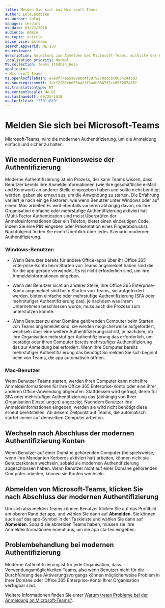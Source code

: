 ```yaml
---
title: Melden Sie sich bei Microsoft-Teams
author: LolaJacobsen
ms.author: lolaj
manager: serdars
ms.date: 03/23/2018
audience: Admin
ms.topic: article
ms.service: msteams
search.appverid: MET150
ms.reviewer: ''
description: Anleitung zum Anmelden bei Microsoft-Teams, mithilfe der modernen Authentifizierung.
localization_priority: Normal
MS.collection: Teams_ITAdmin_Help
appliesto:
- Microsoft Teams
ms.openlocfilehash: e7e0f77ee5a98a8c4f28798709dcbc063424ec03
ms.sourcegitcommit: 9acf2f80cbd55ba2ff6aab034757cc053287485f
ms.translationtype: MT
ms.contentlocale: de-DE
ms.lasthandoff: 09/25/2018
ms.locfileid: "25011889"
---
```

<a name="sign-in-to-microsoft-teams"></a>Melden Sie sich bei Microsoft-Teams
==========================

Microsoft-Teams, wird die modernen Authentifizierung, um die Anmeldung einfach und sicher zu halten.

## <a name="how-modern-authentication-works"></a>Wie modernen Funktionsweise der Authentifizierung

Moderne Authentifizierung ist ein Prozess, der kann Teams wissen, dass Benutzer bereits ihre Anmeldeinformationen (wie ihre geschäftliche e-Mail und Kennwort) an anderer Stelle eingegeben haben und sollte nicht benötigt werden, geben sie erneut aus, um die Anwendung zu starten. Die Erfahrung variiert je nach einige Faktoren, wie wenn Benutzer unter Windows oder auf einem Mac arbeiten Es wird ebenfalls variieren abhängig davon, ob Ihre Organisation einfache oder mehrstufige Authentifizierung aktiviert hat (Multi-Factor Authentication sind meist Überprüfen der Anmeldeinformationen über ein Telefon, bietet einen eindeutigen Code, indem Sie eine PIN eingeben oder Präsentation eines Fingerabdrucks). Nachfolgend finden Sie einen Überblick über jedes Szenario modernen Authentifizierung.

### <a name="windows-users"></a>Windows-Benutzer: 

- Wenn Benutzer bereits für andere Office-apps über ihr Office 365 Enterprise-Konto beim Starten von Teams angemeldet haben sind die für die app gerade verwendet. Es ist nicht erforderlich sind, um ihre Anmeldeinformationen eingeben.

- Wenn der Benutzer nicht an anderer Stelle, ihre Office 365 Enterprise-Konto angemeldet sind beim Starten von Teams, sie aufgefordert werden, bieten einfache oder mehrstufige Authentifizierung (SFA oder mehrstufiger Authentifizierung das), je nachdem was Ihrem Unternehmen beschlossen wurde, muss auch die Prozess zum unterstützen könnte.

- Wenn Benutzer zu einer Domäne gehörenden Computer beim Starten von Teams angemeldet sind, sie werden möglicherweise aufgefordert, wechseln über eine weitere Authentifizierungsschritt, je nachdem, ob Ihre Organisation mehrstufiger Authentifizierung das erforderlich, um bestätigt oder ihren Computer bereits mehrstufiger Authentifizierung das zur Anmeldung bei erfordert. Wenn ihre Computer bereits mehrstufiger Authentifizierung das benötigt So melden Sie sich beginnt beim von Teams, die app automatisch öffnen.

### <a name="mac-users"></a>Mac-Benutzer 

Wenn Benutzer Teams starten, werden ihren Computer kann nicht ihre Anmeldeinformationen für ihre Office 365 Enterprise-Konto oder eine ihrer anderen Office-Anwendung abgerufen. Stattdessen wird gefragt, deren für SFA oder mehrstufiger Authentifizierung das (abhängig von Ihrer Organisation Einstellungen) angezeigt. Nachdem Benutzer ihre Anmeldeinformationen eingeben, werden sie wird nicht benötigt diese erneut bereitstellen. Ab diesem Zeitpunkt auf Teams, die automatisch startet immer auf demselben Computer arbeiten.

## <a name="switching-accounts-after-completing-modern-authentication"></a>Wechseln nach Abschluss der modernen Authentifizierung Konten

Wenn Benutzer auf einer Domäne gehörenden Computer (beispielsweise, wenn ihre Mandanten Kerberos aktiviert hat) arbeiten, können nicht sie Benutzerkonten wechseln, sobald sie modernen Authentifizierung abgeschlossen haben. Wenn Benutzer nicht auf einer Domäne gehörenden Computer arbeiten, können sie Konten wechseln.

## <a name="signing-out-of-microsoft-teams-after-completing-modern-authentication"></a>Abmelden von Microsoft-Teams, klicken Sie nach Abschluss der modernen Authentifizierung

Um sich abzumelden Teams können Benutzer klicken Sie auf das Profilbild am oberen Rand der app, und wählen Sie dann auf **Abmelden**. Sie können auch auf das app-Symbol in der Taskleiste und wählen Sie dann auf **Abmelden**. Sobald sie abmelden Teams haben, müssen sie ihre Anmeldeinformationen erneut aus, um die app starten eingeben.

## <a name="troubleshooting-modern-authentication"></a>Problembehandlung bei modernen Authentifizierung

Moderne Authentifizierung ist für jede Organisation, dass Verwendungsmöglichkeiten Teams, also wenn Benutzer nicht für die Durchführung des Aktivierungsvorgangs können möglicherweise Problem in Ihrer Domäne oder Office 365 Enterprise-Konto Ihrer Organisation verfügbar sind. 

Weitere Informationen finden Sie unter [Warum treten Probleme bei der Anmeldung an Microsoft-Teams?](https://support.office.com/article/why-am-i-having-trouble-signing-in-to-microsoft-teams-a02f683b-61a3-4008-9447-ee60c5593b0f).


